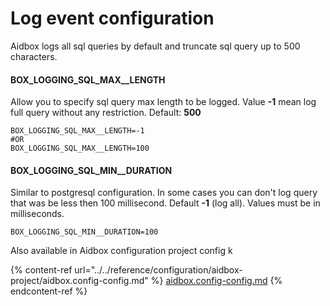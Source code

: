 # Log event configuration

Aidbox logs all sql queries by default and truncate sql query up to 500 characters.&#x20;

#### BOX\_LOGGING\_SQL\_MAX\_\_LENGTH

Allow you to specify sql query max length  to be logged. Value **-1** mean log full query without any restriction. Default: **500**

```
BOX_LOGGING_SQL_MAX__LENGTH=-1 
#OR
BOX_LOGGING_SQL_MAX__LENGTH=100
```

#### BOX\_LOGGING\_SQL\_MIN\_\_DURATION

Similar to postgresql configuration. In some cases you can don't log query that was be less then 100 millisecond. Default **-1** (log all). Values must be in milliseconds.

```
BOX_LOGGING_SQL_MIN__DURATION=100
```

Also available in Aidbox configuration project config k

{% content-ref url="../../reference/configuration/aidbox-project/aidbox.config-config.md" %}
[aidbox.config-config.md](../../reference/configuration/aidbox-project/aidbox.config-config.md)
{% endcontent-ref %}


